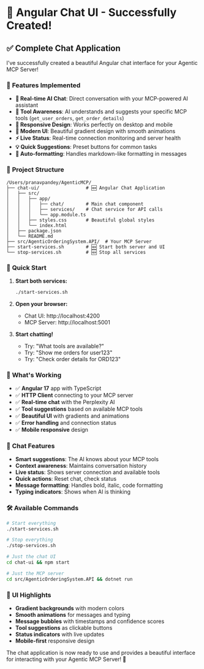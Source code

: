 # 🎉 Angular Chat UI - Successfully Created!

## ✅ **Complete Chat Application**

I've successfully created a beautiful Angular chat interface for your Agentic MCP Server!

### 🚀 **Features Implemented**

- **🤖 Real-time AI Chat**: Direct conversation with your MCP-powered AI assistant
- **🔧 Tool Awareness**: AI understands and suggests your specific MCP tools (`get_user_orders`, `get_order_details`)
- **📱 Responsive Design**: Works perfectly on desktop and mobile
- **🎨 Modern UI**: Beautiful gradient design with smooth animations
- **⚡ Live Status**: Real-time connection monitoring and server health
- **💡 Quick Suggestions**: Preset buttons for common tasks
- **🔄 Auto-formatting**: Handles markdown-like formatting in messages

### 📁 **Project Structure**

```
/Users/pranavpandey/AgenticMCP/
├── chat-ui/                 # 🆕 Angular Chat Application
│   ├── src/
│   │   ├── app/
│   │   │   ├── chat/        # Main chat component
│   │   │   ├── services/    # Chat service for API calls
│   │   │   └── app.module.ts
│   │   ├── styles.css       # Beautiful global styles
│   │   └── index.html
│   ├── package.json
│   └── README.md
├── src/AgenticOrderingSystem.API/  # Your MCP Server
├── start-services.sh        # 🆕 Start both server and UI
└── stop-services.sh         # 🆕 Stop all services
```

### 🎯 **Quick Start**

1. **Start both services:**
   ```bash
   ./start-services.sh
   ```

2. **Open your browser:**
   - Chat UI: http://localhost:4200
   - MCP Server: http://localhost:5001

3. **Start chatting!** 
   - Try: "What tools are available?"
   - Try: "Show me orders for user123"
   - Try: "Check order details for ORD123"

### 🔧 **What's Working**

- ✅ **Angular 17** app with TypeScript
- ✅ **HTTP Client** connecting to your MCP server
- ✅ **Real-time chat** with the Perplexity AI
- ✅ **Tool suggestions** based on available MCP tools
- ✅ **Beautiful UI** with gradients and animations
- ✅ **Error handling** and connection status
- ✅ **Mobile responsive** design

### 💬 **Chat Features**

- **Smart suggestions**: The AI knows about your MCP tools
- **Context awareness**: Maintains conversation history
- **Live status**: Shows server connection and available tools
- **Quick actions**: Reset chat, check status
- **Message formatting**: Handles bold, italic, code formatting
- **Typing indicators**: Shows when AI is thinking

### 🛠️ **Available Commands**

```bash
# Start everything
./start-services.sh

# Stop everything  
./stop-services.sh

# Just the chat UI
cd chat-ui && npm start

# Just the MCP server
cd src/AgenticOrderingSystem.API && dotnet run
```

### 🎨 **UI Highlights**

- **Gradient backgrounds** with modern colors
- **Smooth animations** for messages and typing
- **Message bubbles** with timestamps and confidence scores
- **Tool suggestions** as clickable buttons
- **Status indicators** with live updates
- **Mobile-first** responsive design

The chat application is now ready to use and provides a beautiful interface for interacting with your Agentic MCP Server! 🎉
